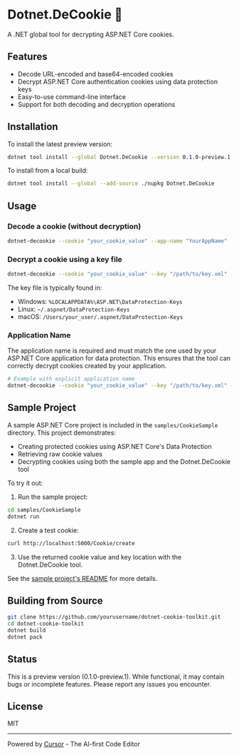 # Dotnet.DeCookie 🍪

A .NET global tool for decrypting ASP.NET Core cookies.

## Features

- Decode URL-encoded and base64-encoded cookies
- Decrypt ASP.NET Core authentication cookies using data protection keys
- Easy-to-use command-line interface
- Support for both decoding and decryption operations

## Installation

To install the latest preview version:

```bash
dotnet tool install --global Dotnet.DeCookie --version 0.1.0-preview.1
```

To install from a local build:

```bash
dotnet tool install --global --add-source ./nupkg Dotnet.DeCookie
```

## Usage

### Decode a cookie (without decryption)
```bash
dotnet-decookie --cookie "your_cookie_value" --app-name "YourAppName"
```

### Decrypt a cookie using a key file
```bash
dotnet-decookie --cookie "your_cookie_value" --key "/path/to/key.xml" --app-name "YourAppName"
```

The key file is typically found in:
- Windows: `%LOCALAPPDATA%\ASP.NET\DataProtection-Keys`
- Linux: `~/.aspnet/DataProtection-Keys`
- macOS: `/Users/your_user/.aspnet/DataProtection-Keys`


### Application Name
The application name is required and must match the one used by your ASP.NET Core application for data protection. This ensures that the tool can correctly decrypt cookies created by your application.

```bash
# Example with explicit application name
dotnet-decookie --cookie "your_cookie_value" --key "/path/to/key.xml" --app-name "YourAppName"
```


## Sample Project

A sample ASP.NET Core project is included in the `samples/CookieSample` directory. This project demonstrates:
- Creating protected cookies using ASP.NET Core's Data Protection
- Retrieving raw cookie values
- Decrypting cookies using both the sample app and the Dotnet.DeCookie tool

To try it out:

1. Run the sample project:
```bash
cd samples/CookieSample
dotnet run
```

2. Create a test cookie:
```bash
curl http://localhost:5000/Cookie/create
```

3. Use the returned cookie value and key location with the Dotnet.DeCookie tool.

See the [sample project's README](samples/CookieSample/README.md) for more details.

## Building from Source

```bash
git clone https://github.com/yourusername/dotnet-cookie-toolkit.git
cd dotnet-cookie-toolkit
dotnet build
dotnet pack
```

## Status

This is a preview version (0.1.0-preview.1). While functional, it may contain bugs or incomplete features. Please report any issues you encounter.

## License

MIT

---
Powered by [Cursor](https://cursor.sh) - The AI-first Code Editor